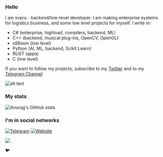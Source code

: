 ### Hello

I am svpra - backend/low-level developer. I am making enterprise systems 
for logistics business, and some low level projects for myself. I write in:
- C# (enterprise, highload, compilers, backend, ML)
- C++ (backend, musical plug-ins, OpenCV, OpenGL)
- x86asm (low level)
- Python (AI, ML, backend, Scikit Learn)
- RUST (apps)
- C (low level)

If you want to follow my projects, subscribe to my [Twitter](twitter.com/svpraprog) and to my [Telegram Channel](t.me/transpiler)

![alt text](https://avatars.mds.yandex.net/get-zen-logos/223306/pub_5f6770998433a623dae6b6b6_5f6771724c07ce06042e4998/xxh)

### My stats

![Anurag's GitHub stats](https://github-readme-stats.vercel.app/api?username=svpra&theme=dark&count_private=true&show_icons=true)

### I'm in social networks

[![Telegram](https://rf0x3d.su/maybe_assets/location_outline_28.svg)](https://t.me/svprax)
[![Website](https://rf0x3d.su/maybe_assets/globe_outline_28.svg)](https://svpra.ml)



![](https://komarev.com/ghpvc/?username=svpra&color=brightgreen)

🐦
